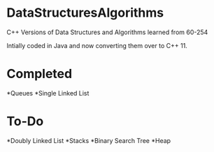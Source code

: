 DataStructuresAlgorithms
========================

C++ Versions of Data Structures and Algorithms learned from 60-254

Intially coded in Java and now converting them over to C++ 11.

Completed
========================
*Queues
*Single Linked List

To-Do
========================
*Doubly Linked List
*Stacks
*Binary Search Tree
*Heap
